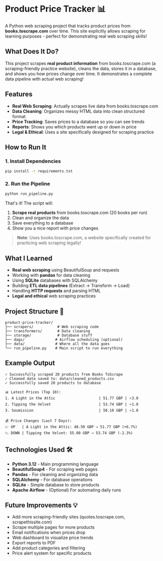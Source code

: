 # Product Price Tracker 📊

A Python web scraping project that tracks product prices from **books.toscrape.com** over time. This site explicitly allows scraping for learning purposes - perfect for demonstrating real web scraping skills!

## What Does It Do? 

This project scrapes **real product information** from books.toscrape.com (a scraping-friendly practice website), cleans the data, stores it in a database, and shows you how prices change over time. It demonstrates a complete data pipeline with actual web scraping!

## Features 

- **Real Web Scraping**: Actually scrapes live data from books.toscrape.com
- **Data Cleaning**: Organizes messy HTML data into clean structured format
- **Price Tracking**: Saves prices to a database so you can see trends
- **Reports**: Shows you which products went up or down in price
- **Legal & Ethical**: Uses a site specifically designed for scraping practice

## How to Run It 

### 1. Install Dependencies

```bash
pip install -r requirements.txt
```

### 2. Run the Pipeline

```bash
python run_pipeline.py
```

That's it! The script will:

1. **Scrape real products** from books.toscrape.com (20 books per run)
2. Clean and organize the data
3. Save everything to a database
4. Show you a nice report with price changes

> **Note**: Uses books.toscrape.com, a website specifically created for practicing web scraping legally!

## What I Learned 

- **Real web scraping** using BeautifulSoup and requests
- Working with **pandas** for data cleaning
- Using **SQLite** databases with SQLAlchemy
- Building **ETL data pipelines** (Extract → Transform → Load)
- Handling **HTTP requests** and parsing HTML
- **Legal and ethical** web scraping practices

## Project Structure 📁

```
product-price-tracker/
├── scrapers/           # Web scraping code
├── transformers/       # Data cleaning
├── storage/            # Database stuff
├── dags/              # Airflow scheduling (optional)
├── data/              # Where all the data goes
└── run_pipeline.py    # Main script to run everything
```

## Example Output 

```
✓ Successfully scraped 20 products from Books ToScrape
✓ Cleaned data saved to: data/cleaned_products.csv
✓ Successfully saved 20 products to database

📊 Latest Prices (Top 10):
1. A Light in the Attic                    | 51.77 GBP | ⭐3.0
2. Tipping the Velvet                      | 53.74 GBP | ⭐1.0
3. Soumission                              | 50.10 GBP | ⭐1.0

💰 Price Changes (Last 7 Days):
📈 UP   | A Light in the Attic: 48.50 GBP → 51.77 GBP (+6.7%)
📉 DOWN | Tipping the Velvet: 55.00 GBP → 53.74 GBP (-2.3%)
```

## Technologies Used 🛠️

- **Python 3.12** - Main programming language
- **BeautifulSoup4** - For scraping web pages
- **Pandas** - For cleaning and organizing data
- **SQLAlchemy** - For database operations
- **SQLite** - Simple database to store products
- **Apache Airflow** - (Optional) For automating daily runs

## Future Improvements 💡

- Add more scraping-friendly sites (quotes.toscrape.com, scrapethissite.com)
- Scrape multiple pages for more products
- Email notifications when prices drop
- Web dashboard to visualize price trends
- Export reports to PDF
- Add product categories and filtering
- Price alert system for specific products